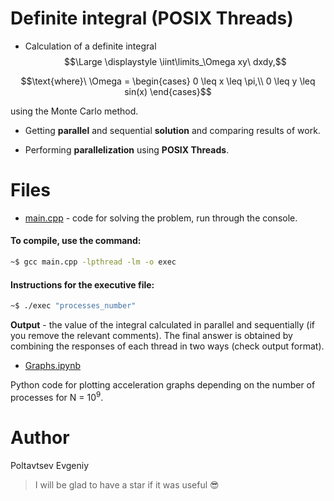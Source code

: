 # Definite integral (POSIX Threads)

* Calculation of a definite integral $$\Large \displaystyle \iint\limits_\Omega xy\ dxdy,$$

$$\text{where}\ \Omega = 
 \begin{cases}
   0 \leq x \leq \pi,\\
   0 \leq y \leq sin(x)
 \end{cases}$$
 
 using the Monte Carlo method. 
 
* Getting **parallel** and sequential **solution** and comparing results of work. 
 
* Performing **parallelization** using **POSIX Threads**.
 
# Files 
 
* [main.cpp](https://github.com/EjenY-Poltavchiny/Multithreaded-programming-practice/blob/main/Definite%20integral%20(POSIX%20Threads)/main.cpp) - code for solving the problem, run through the console. 

#### To compile, use the command:
 
```sh
~$ gcc main.cpp -lpthread -lm -o exec
```
#### Instructions for the executive file: 

```sh
~$ ./exec "processes_number"
```
 **Output** - the value of the integral calculated in parallel and sequentially (if you remove the relevant comments). The final answer is obtained by combining the responses of each thread in two ways (check output format).
 
 * [Graphs.ipynb](https://github.com/EjenY-Poltavchiny/Multithreaded-programming-practice/blob/main/Definite%20integral%20(POSIX%20Threads)/Graphs.ipynb)

Python code for plotting acceleration graphs depending on the number of processes for N = $10^9$.

# Author 

Poltavtsev Evgeniy 

> I will be glad to have a star if it was useful :sunglasses:
